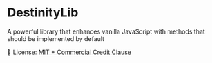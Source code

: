 # DestinityLib
A powerful library that enhances vanilla JavaScript with methods that should be implemented by default 

📄 License: [MIT + Commercial Credit Clause](./LICENSE.md)
